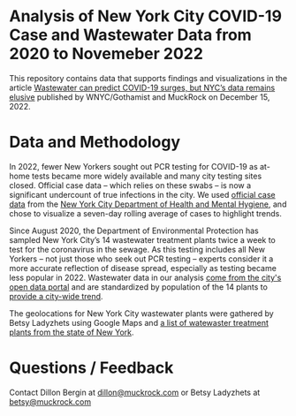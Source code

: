 # Analysis of New York City COVID-19 Case and Wastewater Data from 2020 to Novemeber 2022

This repository contains data that supports findings and visualizations in the article [Wastewater can predict COVID-19 surges, but NYC’s data remains elusive](link) published by WNYC/Gothamist and MuckRock on December 15, 2022. 


# Data and Methodology
In 2022, fewer New Yorkers sought out PCR testing for COVID-19 as at-home tests became more widely available and many city testing sites closed. Official case data – which relies on these swabs – is now a significant undercount of true infections in the city. We used [official case data](https://github.com/DillonBergin/nyc_wastewater/blob/main/data/raw/cases-by-day.csv) from the [New York City Department of Health and Mental Hygiene](https://github.com/nychealth/coronavirus-data), and chose to visualize a seven-day rolling average of cases to highlight trends. 

Since August 2020, the Department of Environmental Protection has sampled New York City’s 14 wastewater treatment plants twice a week to test for the coronavirus in the sewage. As this testing includes all New Yorkers – not just those who seek out PCR testing – experts consider it a more accurate reflection of disease spread, especially as testing became less popular in 2022. Wastewater data in our analysis [come from the city's open data portal](https://data.cityofnewyork.us/Health/SARS-CoV-2-concentrations-measured-in-NYC-Wastewat/f7dc-2q9f/) and are standardized by population of the 14 plants to [provide a city-wide trend](https://github.com/DillonBergin/nyc_wastewater/blob/main/data/processed/wasterwater_daily_avg.csv). 

The geolocations for New York City wastewater plants were gathered by Betsy Ladyzhets using Google Maps and [a list of watewaster treatment plants from the state of New York](https://data.ny.gov/Energy-Environment/Wastewater-Treatment-Plants/2v6p-juki).

# Questions / Feedback
Contact Dillon Bergin at dillon@muckrock.com or Betsy Ladyzhets at betsy@muckrock.com 
